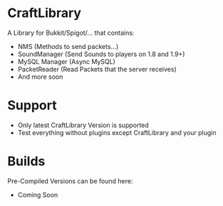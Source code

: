 # CraftLibrary

A Library for Bukkit/Spigot/... that contains:

* NMS (Methods to send packets...)
* SoundManager (Send Sounds to players on 1.8 and 1.9+)
* MySQL Manager (Async MySQL)
* PacketReader (Read Packets that the server receives)
* And more soon

# Support

* Only latest CraftLibrary Version is supported
* Test everything without plugins except CraftLibrary and your plugin

# Builds

Pre-Compiled Versions can be found here:
* Coming Soon
